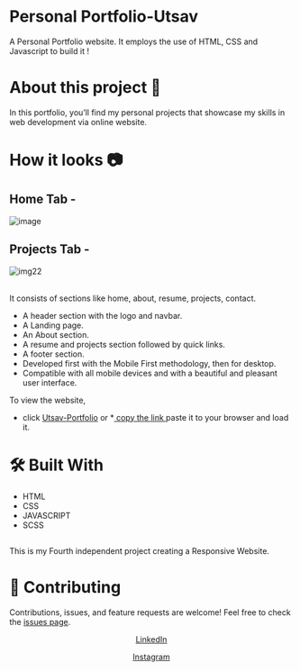 
# Personal Portfolio-Utsav

A Personal Portfolio website. It employs the use of HTML, CSS and Javascript to build it !

# About this project 🚀

In this portfolio, you’ll find my personal projects that showcase my skills in web development via online website.

# How it looks 📷
## Home Tab -
![image](https://github.com/user-attachments/assets/b1be0afd-100e-4578-836d-8a03f8a464cd)

## Projects Tab -
![img22](https://github.com/user-attachments/assets/b0309e22-ae1a-4246-b77d-87da46f31cab)

<br>
It consists of sections like home, about, resume, projects, contact.

* A header section with the logo and navbar.
* A Landing page.
* An About section.
* A resume and projects section followed by quick links.
* A footer section.
* Developed first with the Mobile First methodology, then for desktop.
* Compatible with all mobile devices and with a beautiful and pleasant user interface.

To view the website, 
* click [Utsav-Portfolio](https://utsav-portfolio-ten.vercel.app/)
or 
*[ copy the link ](https://utsav-portfolio-ten.vercel.app/) paste it to your browser and load it.

# 🛠 Built With
* HTML
* CSS
* JAVASCRIPT
* SCSS

##
This is my Fourth independent project creating a Responsive Website.

# 🤝 Contributing 

Contributions, issues, and feature requests are welcome! Feel free to check the [issues page](/issues).

 <p align="center">
    <a href="https://www.linkedin.com/in/utsav-kumar-gupta-3986a228a" target="_blank">LinkedIn</a>
  </p>

 <p align="center">
    <a href="https://www.instagram.com/___.unconscious.___" target="_blank">Instagram</a>
  </p>
 
